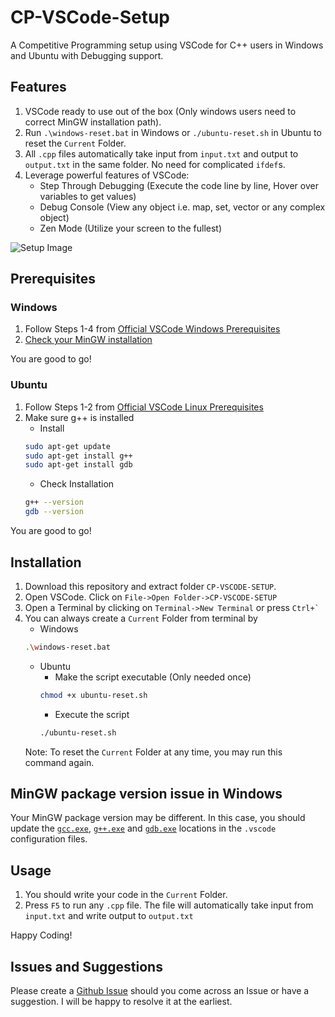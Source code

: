 # CP-VSCode-Setup
A Competitive Programming setup using VSCode for C++ users in Windows and Ubuntu with Debugging support.


## **Features**
1) VSCode ready to use out of the box (Only windows users need to correct MinGW installation path).
1) Run `.\windows-reset.bat` in Windows or `./ubuntu-reset.sh` in Ubuntu to reset the `Current` Folder.
1) All `.cpp` files automatically take input from `input.txt` and output to `output.txt` in the same folder. No need for complicated `ifdef`s.
1) Leverage powerful features of VSCode:
   * Step Through Debugging (Execute the code line by line, Hover over variables to get values)
   * Debug Console (View any object i.e. map, set, vector or any complex object)
   * Zen Mode (Utilize your screen to the fullest)

![Setup Image](https://user-images.githubusercontent.com/37595244/96337963-6f224880-10a8-11eb-8750-6a1974417903.png)

## **Prerequisites**

### Windows
1) Follow Steps 1-4 from [Official VSCode Windows Prerequisites](https://code.visualstudio.com/docs/cpp/config-mingw#_prerequisites)
1) [Check your MinGW installation](https://code.visualstudio.com/docs/cpp/config-mingw#_check-your-mingw-installation)

You are good to go!

### Ubuntu
1) Follow Steps 1-2 from [Official VSCode Linux Prerequisites](https://code.visualstudio.com/docs/cpp/config-linux#_prerequisites)
1) Make sure g++ is installed
    * Install
    ```bash
    sudo apt-get update
    sudo apt-get install g++
    sudo apt-get install gdb
    ```
    * Check Installation
    ```bash
    g++ --version
    gdb --version
    ```

You are good to go!

## Installation
1) Download this repository and extract folder `CP-VSCODE-SETUP`.
1) Open VSCode. Click on `File->Open Folder->CP-VSCODE-SETUP`
1) Open a Terminal by clicking on `Terminal->New Terminal` or press `` Ctrl+` ``
1) You can always create a `Current` Folder from terminal by
    * Windows
    ```bash
    .\windows-reset.bat
    ```
    * Ubuntu
        * Make the script executable (Only needed once)
        ```bash
        chmod +x ubuntu-reset.sh
        ```
        * Execute the script
        ```bash
        ./ubuntu-reset.sh
        ```
    Note: To reset the `Current` Folder at any time, you may run this command again.

## MinGW package version issue in Windows
Your MinGW package version may be different. In this case, you should update the [`gcc.exe`](https://github.com/codeict/CP-VSCode-Setup/blob/d01a02a94c6ddf77f9160604b17bdbb3570eb4e9/.vscode/c_cpp_properties.json#L13), [`g++.exe`](https://github.com/codeict/CP-VSCode-Setup/blob/d01a02a94c6ddf77f9160604b17bdbb3570eb4e9/.vscode/tasks.json#L27) and [`gdb.exe`](https://github.com/codeict/CP-VSCode-Setup/blob/d01a02a94c6ddf77f9160604b17bdbb3570eb4e9/.vscode/launch.json#L30) locations in the `.vscode` configuration files.

## Usage
1) You should write your code in the `Current` Folder.
1) Press `F5` to run any `.cpp` file. The file will automatically take input from `input.txt` and write output to `output.txt`

Happy Coding!

## Issues and Suggestions
Please create a [Github Issue](https://guides.github.com/features/issues/) should you come across an Issue or have a suggestion. I will be happy to resolve it at the earliest.
